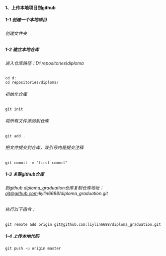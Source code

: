 #### 1、上传本地项目到github
##### 1-1 创建一个本地项目
###### 创建文件夹
##### 1-2 建立本地仓库
###### 进入仓库路径：D:\repositories\diploma  
```
cd d:
cd repositories/diploma/
```

###### 初始化仓库   
```
git init
```

###### 将所有文件添加到仓库  
```
git add .
```

###### 把文件提交到仓库，双引号内是提交注释  
```
git commit -m "first commit"
```

##### 1-3 关联github仓库
###### 到github diploma_graduation仓库复制仓库地址：  git@github.com:liylin6688/diploma_graduation.git  
###### 执行以下指令：
```
git remote add origin git@github.com:liylin6688/diploma_graduation.git
```

##### 1-4 上传本地代码

```
git push -u origin master
```

  


